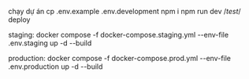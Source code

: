 chạy dự án
cp .env.example .env.development
npm i
npm run dev
/*test*/
deploy

staging: docker compose -f docker-compose.staging.yml --env-file .env.staging up -d --build

production: docker compose -f docker-compose.prod.yml --env-file .env.production up -d --build